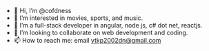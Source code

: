 - 👋 Hi, I’m @cofdness
- 👀 I’m interested in movies, sports, and music.
- 🌱 I’m a full-stack developer in angular, node js, c# dot net, reactjs.
- 💞️ I’m looking to collaborate on web development and coding.
- 📫 How to reach me: email vtkp2002dn@gmail.com

<!---
cofdness/cofdness is a ✨ special ✨ repository because its `README.md` (this file) appears on your GitHub profile.
You can click the Preview link to take a look at your changes.
--->
